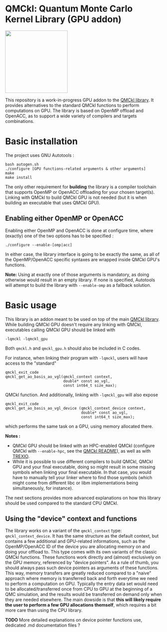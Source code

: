 # QMCkl: Quantum Monte Carlo Kernel Library (GPU addon)

<img src="https://trex-coe.eu/sites/default/files/styles/responsive_no_crop/public/2022-01/QMCkl%20code.png?itok=UvOUClA5" width=200>

This repository is a work-in-progress GPU addon to the [QMCkl library](https://github.com/TREX-CoE/qmckl). It provides alternatives to the standard QMCkl functions to perform computations on GPU. The library is based on OpenMP offload and OpenACC, as to support a wide variety of compilers and targets combinations.


# Basic installation

The project uses GNU Autotools :

```
bash autogen.sh
./configure [GPU functions-related arguments & other arguments]
make
make install
```

The only other requirement for **building** the library is a compiler toolchain that supports OpenMP or OpenACC offloading for your chosen target(s). Linking with QMCkl to build QMCkl GPU is not needed (but it is when building an executable that uses QMCkl GPU).


## Enabling either OpenMP or OpenACC

Enabling either OpenMP and OpenACC is done at configure time, where (exactly) one of the two options has to be specified :

```
./configure --enable-[omp|acc]
```

In either case, the library interface is going to be exactly the same, as all of the OpenMP/OpenACC specific syntaxes are wrapped inside  QMCkl GPU's functions.

**Note:** Using at exactly one of those arguments is mandatory, as doing otherwise would result in an empty library. If none is specified, Autotools will attempt to build the library with `--enable-omp` as a fallback solution.


# Basic usage

This library is an addon meant to be used on top of the main [QMCkl library](https://github.com/TREX-CoE/qmckl). While building QMCkl GPU doesn't require any linking with QMCkl, executables calling QMCkl GPU should be linked with

```
-lqmckl -lqmckl_gpu
```

Both `qmckl.h` and `qmckl_gpu.h` should also be included in C codes.

For instance, when linking their program with `-lqmckl`, users will have access to the "standard"

```
qmckl_exit_code
qmckl_get_ao_basis_ao_vgl(qmckl_context context,
                          double* const ao_vgl,
                          const int64_t size_max);
```

QMCkl function. And additionally, linking with `-lqmckl_gpu` will also expose

```
qmckl_exit_code
qmckl_get_ao_basis_ao_vgl_device (qmckl_context_device context,
                                  double* const ao_vgl,
                                  const int64_t size_max);
```

which performs the same task on a GPU, using memory allocated there.

**Notes :** 
- QMCkl GPU should be linked with an HPC-enabled QMCkl (configure QMCkl with `--enable-hpc`, see the [QMCkl README](https://github.com/TREX-CoE/qmckl/blob/master/README.md)), as well as with [TREXIO](https://github.com/TREX-CoE/trexio).
- While it is possible to use different compilers to build QMCkl, QMCkl GPU and your final executable, doing so might result in some missing symbols when linking your final executable. In that case, you would have to manually tell your linker where to find those symbols (which might come from different libc or libm implementations being simultaneously, for instance). 

The next sections provides more advanced explanations on how this library should be used compared to the standard CPU QMCkl.


## Using the "device" context and functions

The library works on a variant of the `qmckl_context` type: `qmckl_context_device`. It has the same structure as the default context, but contains a few additional and GPU-related informations, such as the OpenMP/OpenACC ID of the device you are allocating memory on and doing your offload to. This type comes with its own variants of the classic QMCkl functions. These functions work directly and (almost) exclusively on the GPU memory, referenced by "device pointers". As a rule of thumb, you should always pass such device pointers as arguments of these functions. This way, memory transfers are greatly reduced compared to a "naive" approach where memory is transferred back and forth everytime we need to perform a computation on GPU. Typically the entry data set would need to be allocated/transferred once from CPU to GPU at the beginning of a QMC simulation, and the results would be transferred on demand only when they are needed elsewhere. The main dowside is that **this will likely require the user to perform a few GPU allocations themself**, which requires a bit more care than using the CPU library.

**TODO** More detailed explanations on device pointer functions use, dedicated .md documentation files ?
